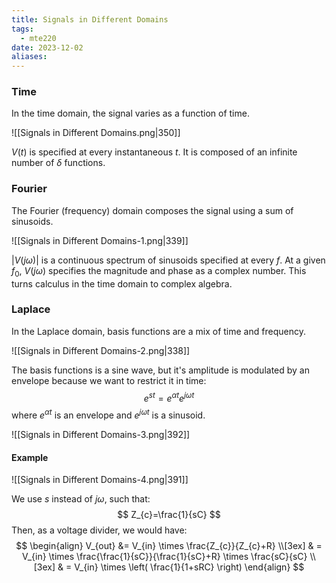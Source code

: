 ```yaml
---
title: Signals in Different Domains
tags:
  - mte220
date: 2023-12-02
aliases:
---
```

### Time 
In the time domain, the signal varies as a function of time. 

![[Signals in Different Domains.png|350]]

$V(t)$ is specified at every instantaneous $t$. It is composed of an infinite number of $\delta$ functions.
### Fourier
The Fourier (frequency) domain composes the signal using a sum of sinusoids.

![[Signals in Different Domains-1.png|339]]

$| V(j\omega) |$ is a continuous spectrum of sinusoids specified at every $f$. At a given $f_{0}$, $V(j\omega)$ specifies the magnitude and phase as a complex number. This turns calculus in the time domain to complex algebra.
### Laplace
In the Laplace domain, basis functions are a mix of time and frequency. 

![[Signals in Different Domains-2.png|338]]

The basis functions is a sine wave, but it's amplitude is modulated by an envelope because we want to restrict it in time:
$$
e^{st}=e^{\alpha t}e^{j\omega t}
$$
where $e^{\alpha t}$ is an envelope and $e^{j\omega t}$ is a sinusoid.

![[Signals in Different Domains-3.png|392]]

#### Example
![[Signals in Different Domains-4.png|391]]

We use $s$ instead of $j\omega$, such that:
$$
Z_{c}=\frac{1}{sC}
$$
Then, as a voltage divider, we would have:
$$
\begin{align}
V_{out} &= V_{in} \times \frac{Z_{c}}{Z_{c}+R} \\[3ex] 
	 & = V_{in} \times  \frac{\frac{1}{sC}}{\frac{1}{sC}+R} \times \frac{sC}{sC} \\[3ex] 
& = V_{in} \times  \left( \frac{1}{1+sRC} \right)
\end{align}
$$
